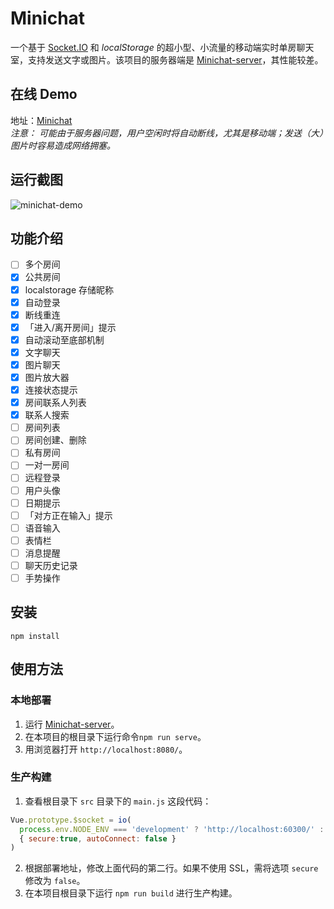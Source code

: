 # Minichat
一个基于 [Socket.IO](https://socket.io/) 和 *localStorage* 的超小型、小流量的移动端实时单房聊天室，支持发送文字或图片。该项目的服务器端是 [Minichat-server](https://github.com/xpfxzxc/Minichat-server)，其性能较差。

## 在线 Demo
地址：[Minichat](https://xpfxzxc.github.io/Minichat/)  
*注意： 可能由于服务器问题，用户空闲时将自动断线，尤其是移动端；发送（大）图片时容易造成网络拥塞。*

## 运行截图
![minichat-demo](https://user-images.githubusercontent.com/44606206/61767213-1ec12a00-ae16-11e9-9ecd-abb5ce64d139.gif)

## 功能介绍
- [ ] 多个房间
- [x] 公共房间
- [x] localstorage 存储昵称
- [x] 自动登录
- [x] 断线重连
- [x] 「进入/离开房间」提示
- [x] 自动滚动至底部机制
- [x] 文字聊天
- [x] 图片聊天
- [x] 图片放大器
- [x] 连接状态提示
- [x] 房间联系人列表
- [x] 联系人搜索
- [ ] 房间列表
- [ ] 房间创建、删除
- [ ] 私有房间
- [ ] 一对一房间
- [ ] 远程登录
- [ ] 用户头像
- [ ] 日期提示
- [ ] 「对方正在输入」提示
- [ ] 语音输入
- [ ] 表情栏
- [ ] 消息提醒
- [ ] 聊天历史记录
- [ ] 手势操作

## 安装
```npm install```

## 使用方法
### 本地部署
1. 运行 [Minichat-server](https://github.com/xpfxzxc/Minichat-server)。
2. 在本项目的根目录下运行命令```npm run serve```。
3. 用浏览器打开 ```http://localhost:8080/```。

### 生产构建
1. 查看根目录下 ```src``` 目录下的 ```main.js``` 这段代码：
```javascript
Vue.prototype.$socket = io(
  process.env.NODE_ENV === 'development' ? 'http://localhost:60300/' : 'https://minichat777.herokuapp.com/',
  { secure:true, autoConnect: false }
)
```
2. 根据部署地址，修改上面代码的第二行。如果不使用 SSL，需将选项  ```secure``` 修改为 ```false```。  
3. 在本项目根目录下运行 ```npm run build``` 进行生产构建。
